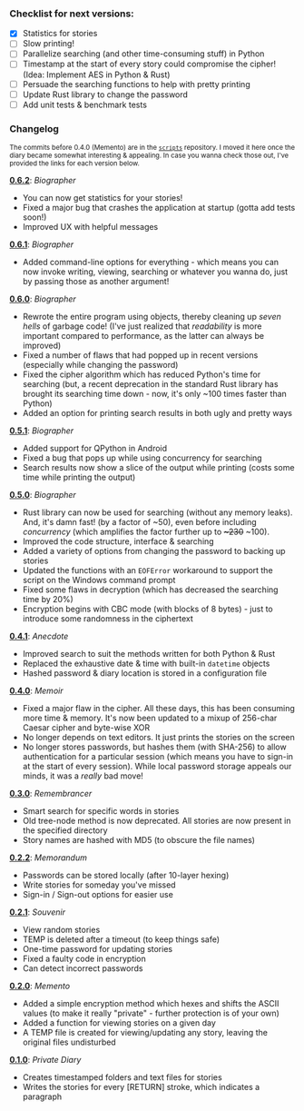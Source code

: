 ### Checklist for next versions:

- [x] Statistics for stories
- [ ] Slow printing!
- [ ] Parallelize searching (and other time-consuming stuff) in Python
- [ ] Timestamp at the start of every story could compromise the cipher! (Idea: Implement AES in Python & Rust)
- [ ] Persuade the searching functions to help with pretty printing
- [ ] Update Rust library to change the password
- [ ] Add unit tests & benchmark tests

### Changelog

<sup>The commits before 0.4.0 (Memento) are in the [`scripts`](https://github.com/Wafflespeanut/scripts) repository. I moved it here once the diary became somewhat interesting & appealing. In case you wanna check those out, I've provided the links for each version below.</sup>

**[0.6.2]()**: *Biographer*
- You can now get statistics for your stories!
- Fixed a major bug that crashes the application at startup (gotta add tests soon!)
- Improved UX with helpful messages

**[0.6.1](https://github.com/Wafflespeanut/biographer/tree/04fc89a32d6e4607244bde4919bf4975358f13c5)**: *Biographer*
- Added command-line options for everything - which means you can now invoke writing, viewing, searching or whatever you wanna do, just by passing those as another argument!

**[0.6.0](https://github.com/Wafflespeanut/biographer/tree/1715b86ef9796075a48f07e741ca8e1953c12749)**: *Biographer*
- Rewrote the entire program using objects, thereby cleaning up *seven hells* of garbage code! (I've just realized that *readability* is more important compared to performance, as the latter can always be improved)
- Fixed a number of flaws that had popped up in recent versions (especially while changing the password)
- Fixed the cipher algorithm which has reduced Python's time for searching (but, a recent deprecation in the standard Rust library has brought its searching time down - now, it's only ~100 times faster than Python)
- Added an option for printing search results in both ugly and pretty ways

**[0.5.1](https://github.com/Wafflespeanut/biographer/tree/ae9683ecfa9b97754dca6e5aed82c75408368288)**: *Biographer*
- Added support for QPython in Android
- Fixed a bug that pops up while using concurrency for searching
- Search results now show a slice of the output while printing (costs some time while printing the output)

**[0.5.0](https://github.com/Wafflespeanut/biographer/tree/36eba8decfa823b706bb1568c096643b750952a2)**: *Biographer*
- Rust library can now be used for searching (without any memory leaks). And, it's damn fast! (by a factor of ~50), even before including *concurrency* (which amplifies the factor further up to <s>~230</s> ~100).
- Improved the code structure, interface & searching
- Added a variety of options from changing the password to backing up stories
- Updated the functions with an `EOFError` workaround to support the script on the Windows command prompt
- Fixed some flaws in decryption (which has decreased the searching time by 20%)
- Encryption begins with CBC mode (with blocks of 8 bytes) - just to introduce some randomness in the ciphertext

**[0.4.1](https://github.com/Wafflespeanut/biographer/tree/4ec5ee2988456786a11236de0de5070d8107d1b6)**: *Anecdote*
- Improved search to suit the methods written for both Python & Rust
- Replaced the exhaustive date & time with built-in `datetime` objects
- Hashed password & diary location is stored in a configuration file

**[0.4.0](https://github.com/Wafflespeanut/biographer/tree/1cc5613fbf91433e5f9f4a6625599b6da984b460)**: *Memoir*
- Fixed a major flaw in the cipher. All these days, this has been consuming more time & memory. It's now been updated to a mixup of 256-char Caesar cipher and byte-wise XOR
- No longer depends on text editors. It just prints the stories on the screen
- No longer stores passwords, but hashes them (with SHA-256) to allow authentication for a particular session (which means you have to sign-in at the start of every session). While local password storage appeals our minds, it was a *really* bad move!

**[0.3.0](https://github.com/Wafflespeanut/scripts/tree/be3b51c14c5e708baa4003adf3346f51f5720529/Remembrancer)**: *Remembrancer*
- Smart search for specific words in stories
- Old tree-node method is now deprecated. All stories are now present in the specified directory
- Story names are hashed with MD5 (to obscure the file names)

**[0.2.2](https://github.com/Wafflespeanut/scripts/tree/8850c831c10955b5c32d2710abfbfef916031792/Memorandum)**: *Memorandum*
- Passwords can be stored locally (after 10-layer hexing)
- Write stories for someday you've missed
- Sign-in / Sign-out options for easier use

**[0.2.1](https://github.com/Wafflespeanut/scripts/tree/937d48dc3bc8608530253fc392594a90a4d59078/Memento)**: *Souvenir*
- View random stories
- TEMP is deleted after a timeout (to keep things safe)
- One-time password for updating stories
- Fixed a faulty code in encryption
- Can detect incorrect passwords

**[0.2.0](https://github.com/Wafflespeanut/scripts/tree/7f2572857bbe86b2598d27ab7872017a580351ff/Memento)**: *Memento*
- Added a simple encryption method which hexes and shifts the ASCII values (to make it really "private" - further protection is of your own)
- Added a function for viewing stories on a given day
- A TEMP file is created for viewing/updating any story, leaving the original files undisturbed

**[0.1.0](https://github.com/Wafflespeanut/scripts/tree/64a9c8dd2470ec309a439a41568778187bbe8bb7/Private%20Diary)**: *Private Diary*
- Creates timestamped folders and text files for stories
- Writes the stories for every [RETURN] stroke, which indicates a paragraph
